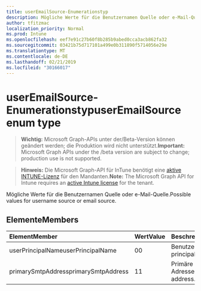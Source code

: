 ```yaml
---
title: userEmailSource-Enumerationstyp
description: Mögliche Werte für die Benutzernamen Quelle oder e-Mail-Quelle.
author: tfitzmac
localization_priority: Normal
ms.prod: Intune
ms.openlocfilehash: eef7e91c27b60f8b285b9abed0cca3acb862fa32
ms.sourcegitcommit: 03421b75d717101a499e0b311890f5714056e29e
ms.translationtype: MT
ms.contentlocale: de-DE
ms.lasthandoff: 02/21/2019
ms.locfileid: "30166017"
---
```

# <a name="useremailsource-enum-type"></a><span data-ttu-id="c30b2-103">userEmailSource-Enumerationstyp</span><span class="sxs-lookup"><span data-stu-id="c30b2-103">userEmailSource enum type</span></span>

> <span data-ttu-id="c30b2-104">**Wichtig:** Microsoft Graph-APIs unter der/Beta-Version können geändert werden; die Produktion wird nicht unterstützt.</span><span class="sxs-lookup"><span data-stu-id="c30b2-104">**Important:** Microsoft Graph APIs under the /beta version are subject to change; production use is not supported.</span></span>

> <span data-ttu-id="c30b2-105">**Hinweis:** Die Microsoft Graph-API für InTune benötigt eine [aktive INTUNE-Lizenz](https://go.microsoft.com/fwlink/?linkid=839381) für den Mandanten.</span><span class="sxs-lookup"><span data-stu-id="c30b2-105">**Note:** The Microsoft Graph API for Intune requires an [active Intune license](https://go.microsoft.com/fwlink/?linkid=839381) for the tenant.</span></span>

<span data-ttu-id="c30b2-106">Mögliche Werte für die Benutzernamen Quelle oder e-Mail-Quelle.</span><span class="sxs-lookup"><span data-stu-id="c30b2-106">Possible values for username source or email source.</span></span>

## <a name="members"></a><span data-ttu-id="c30b2-107">Elemente</span><span class="sxs-lookup"><span data-stu-id="c30b2-107">Members</span></span>
|<span data-ttu-id="c30b2-108">Element</span><span class="sxs-lookup"><span data-stu-id="c30b2-108">Member</span></span>|<span data-ttu-id="c30b2-109">Wert</span><span class="sxs-lookup"><span data-stu-id="c30b2-109">Value</span></span>|<span data-ttu-id="c30b2-110">Beschreibung</span><span class="sxs-lookup"><span data-stu-id="c30b2-110">Description</span></span>|
|:---|:---|:---|
|<span data-ttu-id="c30b2-111">userPrincipalName</span><span class="sxs-lookup"><span data-stu-id="c30b2-111">userPrincipalName</span></span>|<span data-ttu-id="c30b2-112">0</span><span class="sxs-lookup"><span data-stu-id="c30b2-112">0</span></span>|<span data-ttu-id="c30b2-113">Benutzerprinzipalname.</span><span class="sxs-lookup"><span data-stu-id="c30b2-113">User principal name.</span></span>|
|<span data-ttu-id="c30b2-114">primarySmtpAddress</span><span class="sxs-lookup"><span data-stu-id="c30b2-114">primarySmtpAddress</span></span>|<span data-ttu-id="c30b2-115">1</span><span class="sxs-lookup"><span data-stu-id="c30b2-115">1</span></span>|<span data-ttu-id="c30b2-116">Primäre SMTP-Adresse.</span><span class="sxs-lookup"><span data-stu-id="c30b2-116">Primary SMTP address.</span></span>|




